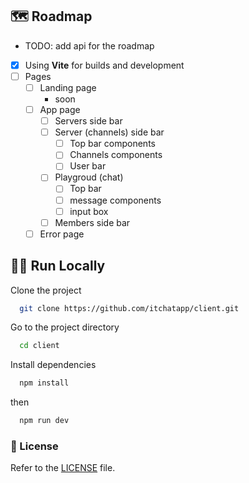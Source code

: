 
##  🗺 Roadmap

- TODO: add api for the roadmap
 - [X] Using **Vite** for builds and development
 - [ ] Pages
    - [ ] Landing page
      - soon
    - [ ] App page
      - [ ] Servers side bar
      - [ ] Server (channels) side bar
        - [ ] Top bar components
        - [ ] Channels components
        - [ ] User bar
      - [ ] Playgroud (chat)
        - [ ] Top bar
        - [ ] message components
        - [ ] input box 
      - [ ] Members side bar
    - [ ] Error page
 
## 🏃‍♀️ Run Locally

Clone the project

```bash
  git clone https://github.com/itchatapp/client.git
```

Go to the project directory

```bash
  cd client
```

Install dependencies

```bash
  npm install
```

then

```bash
  npm run dev
```


### 📝 License
Refer to the [LICENSE](LICENSE) file.